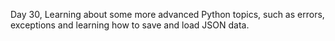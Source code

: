 Day 30, Learning about some more advanced Python topics, such as errors, exceptions and learning how to save and load JSON data.
